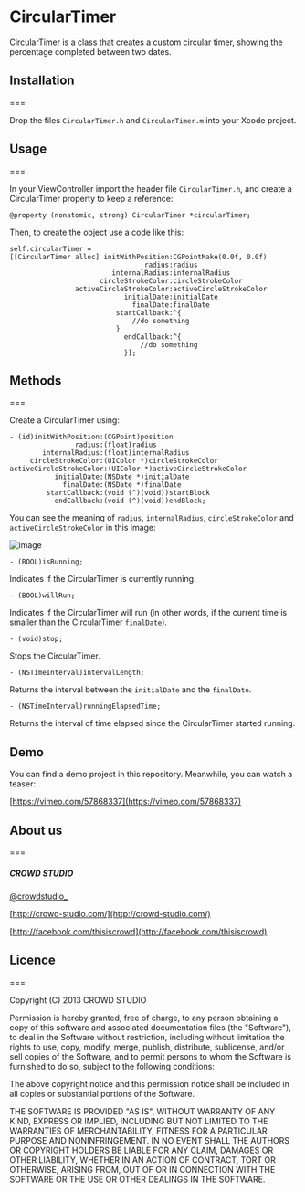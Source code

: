 # CircularTimer

CircularTimer is a class that creates a custom circular timer, showing the percentage completed between two dates.

## Installation
===

Drop the files `CircularTimer.h` and `CircularTimer.m` into your Xcode project.

## Usage
===

In your ViewController import the header file `CircularTimer.h`, and create a CircularTimer property to keep a reference:

`@property (nonatomic, strong) CircularTimer *circularTimer;`

Then, to create the object use a code like this:

```
self.circularTimer = 
[[CircularTimer alloc] initWithPosition:CGPointMake(0.0f, 0.0f)
                                 radius:radius
                         internalRadius:internalRadius
                      circleStrokeColor:circleStrokeColor
                activeCircleStrokeColor:activeCircleStrokeColor
                            initialDate:initialDate
                              finalDate:finalDate
                          startCallback:^{
                              //do something
                          }
                            endCallback:^{
                                //do something
                            }];
```                              

## Methods
===

Create a CircularTimer using:

```
- (id)initWithPosition:(CGPoint)position
                radius:(float)radius
        internalRadius:(float)internalRadius
     circleStrokeColor:(UIColor *)circleStrokeColor
activeCircleStrokeColor:(UIColor *)activeCircleStrokeColor
           initialDate:(NSDate *)initialDate
             finalDate:(NSDate *)finalDate
         startCallback:(void (^)(void))startBlock
           endCallback:(void (^)(void))endBlock;       
```

You can see the meaning of `radius`, `internalRadius`, `circleStrokeColor` and `activeCircleStrokeColor` in this image:

![image](https://github.com/crowd-studio/circulartimer/blob/master/Assets/circleinfo.png?raw=true)

```
- (BOOL)isRunning;
```
Indicates if the CircularTimer is currently running.

```
- (BOOL)willRun;
```
Indicates if the CircularTimer will run (in other words, if the current time is smaller than the CircularTimer `finalDate`).

```
- (void)stop;
```
Stops the CircularTimer.

```
- (NSTimeInterval)intervalLength;
```
Returns the interval between the `initialDate` and the `finalDate`.

```
- (NSTimeInterval)runningElapsedTime;
```
Returns the interval of time elapsed since the CircularTimer started running.

## Demo

You can find a demo project in this repository. Meanwhile, you can watch a teaser:

[https://vimeo.com/57868337](https://vimeo.com/57868337)

## About us
===

##### CROWD STUDIO

[@crowdstudio_](http://twitter.com/crowdstudio_)

[http://crowd-studio.com/](http://crowd-studio.com/)

[http://facebook.com/thisiscrowd](http://facebook.com/thisiscrowd)

## Licence
===
  
Copyright (C) 2013 CROWD STUDIO

Permission is hereby granted, free of charge, to any person obtaining a copy of this software and associated documentation files (the "Software"), to deal in the Software without restriction, including without limitation the rights to use, copy, modify, merge, publish, distribute, sublicense, and/or sell copies of the Software, and to permit persons to whom the Software is furnished to do so, subject to the following conditions:

The above copyright notice and this permission notice shall be included in all copies or substantial portions of the Software.

THE SOFTWARE IS PROVIDED "AS IS", WITHOUT WARRANTY OF ANY KIND, EXPRESS OR IMPLIED, INCLUDING BUT NOT LIMITED TO THE WARRANTIES OF MERCHANTABILITY, FITNESS FOR A PARTICULAR PURPOSE AND NONINFRINGEMENT. IN NO EVENT SHALL THE AUTHORS OR COPYRIGHT HOLDERS BE LIABLE FOR ANY CLAIM, DAMAGES OR OTHER LIABILITY, WHETHER IN AN ACTION OF CONTRACT, TORT OR OTHERWISE, ARISING FROM, OUT OF OR IN CONNECTION WITH THE SOFTWARE OR THE USE OR OTHER DEALINGS IN THE SOFTWARE.
